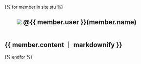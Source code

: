 
{% for member in site.stu %}
<h2>
  <figure>
  <img src="{{ member.image }}" sizes=2px> @{{ member.user }}(member.name)
    </figure><br>
  {{ member.content ｜ markdownify }} 
   </h2>
{% endfor %}
